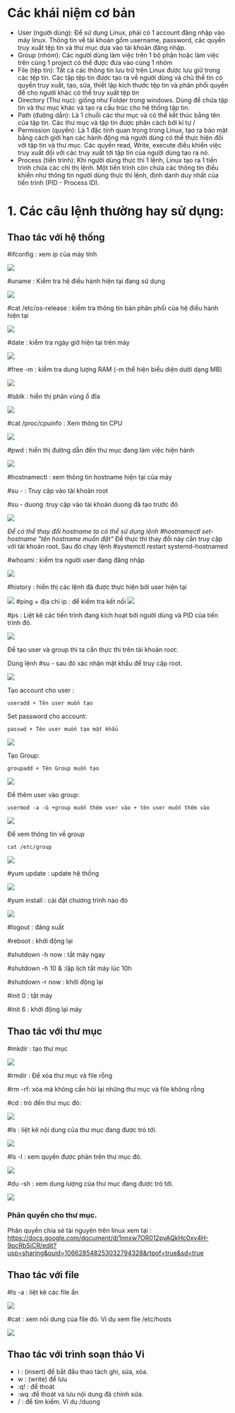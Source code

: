 # Các khái niệm cơ bản

- User (người dùng): Để sử dụng Linux, phải có 1 account đăng nhập vào máy linux. Thông tin về tài khoản gồm username, password, các quyền truy xuất tệp tin và thư mục dựa vào tài khoản đăng nhập.
- Group (nhóm): Các người dùng làm việc trên 1 bộ phận hoặc làm việc trên cùng 1 project có thể được đưa vào cùng 1 nhóm
- File (tệp tin): Tất cả các thông tin lưu trữ trên Linux được lưu giữ trong các tệp tin. Các tập tệp tin được tạo ra về người dùng và chủ thể tin có quyền truy xuất, tạo, sửa, thiết lập kích thước tệp tin và phân phối quyền để cho người khác có thể truy xuất tệp tin
- Directory (Thư nục): giống như Folder trong windows. Dùng để chứa tập tin và thư mục khác và tạo ra cấu trúc cho hệ thống tập tin.
- Path (đường dẫn): Là 1 chuỗi các thư mục và có thể kết thúc bằng tên của tập tin. Các thư mục và tập tin được phân cách bởi kí tự /
- Permission (quyền): Là 1 đặc tính quan trọng trong Linux, tạo ra bảo mật bằng cách giới hạn các hành động mà người dùng có thể thực hiện đối với tập tin và thư mục. Các quyền read, Write, execute điều khiển việc truy xuất đối với các truy xuất tới tập tin của người dùng tạo ra nó.
- Process (tiến trình): Khi người dùng thực thi 1 lệnh, Linux tạo ra 1 tiến trình chứa các chỉ thị lệnh. Một tiến trình còn chứa các thông tin điều khiển như thông tin người dùng thực thi lệnh, định danh duy nhất của tiến trình (PID - Process ID).
# 1. Các câu lệnh thường hay sử dụng:
## Thao tác với hệ thống

#ifconfig : xem ip của máy tính

<img src="img/20.png">

#uname : Kiểm tra hệ điều hành hiện tại đang sử dụng

<img src="img/21.png">

#cat /etc/os-release : kiểm tra thông tin bản phân phối của hệ điều hành hiện tại

<img src="img/45.png">

#date : kiểm tra ngày giờ hiện tại trên máy

<img src="img/22.png">

#free -m : kiểm tra dung lượng RAM (-m thể hiện biểu diện dưới dạng MB)

<img src="img/23.png">

#lsblk : hiển thị phân vùng ổ đĩa

<img src="img/46.png">

#cat /proc/cpuinfo : Xem thông tin CPU

<img src="img/24.png">

#pwd : hiển thị đường dẫn đến thư mục đang làm việc hiện hành

<img src="img/27.png">

#hostnamectl : xem thông tin hostname hiện tại của máy 

#su - : Truy cập vào tài khoản root

#su - duong :truy cập vào tài khoản duong đã tạo trước đó

<img src="img/25.png">

*Để có thể thay đổi hostname ta có thể sử dụng lệnh #hostnamectl set-hostname "tên hostname muốn đặt"* Để thực thi thay đổi này cần truy cập với tài khoản root. Sau đó chạy lệnh #systemctl restart systemd-hostnamed

#whoami : kiểm tra người user đang đăng nhập

<img src="img/26.png">

#history : hiển thị các lệnh đã được thực hiện bởi user hiện tại

<img src="img/28.png">
#ping + địa chỉ ip : để kiểm tra kết nối

<img src="img/29.png">

#ps : Liệt kê các tiến trình đang kích hoạt bởi người dùng và PID của tiến trình đó.

<img src="img/30.png">

Để tạo user và group thì ta cần thực thi trên tài khoản root:

Dùng lệnh #su - sau đó xác nhận mật khẩu để truy cập root.

<img src="img/31.png">

Tạo account cho user :
```
useradd + Tên user muốn tạo
```
Set password cho account:
```
passwd + Tên user muốn tạo mật khẩu
```

<img src="img/32.png">

Tạo Group:
```
groupadd + Tên Group muốn tạo
```

<img src="img/33.png">

Để thêm user vào group:
```
usermod -a -G +group muốn thêm user vào + tên user muốn thêm vào
```

<img src="img/34.png">

Để xem thông tin về group
```
cat /etc/group
```

<img src="img/35.png">

#yum update : update hệ thống

<img src="img/43.png">

#yum install : cài đặt chương trình nào đó

<img src="img/44.png">

#logout : đăng xuất

#reboot : khởi động lại

#shutdown -h now : tắt máy ngay

#shutdown -h 10 & :lập lịch tắt máy lúc 10h

#shutdown -r now : khởi động lại

#init 0 : tắt máy

#init 6 : khởi động lại máy
## Thao tác với thư mục

#mkdir : tạo thư mục

<img src="img/36.png">

#rmdir : Để xóa thư mục và file rỗng

#rm -rf: xóa mà không cần hỏi lại những thư mục và file không rỗng

#cd : trỏ đến thư mục đó:

<img src="img/37.png">

#ls : liệt kê nội dung của thư mục đang được trỏ tới.

<img src="img/38.png">

#ls -l : xem quyền được phân trên thư mục đó.

<img src="img/39.png">

#du -sh : xem dung lượng của thư mục đang được trỏ tới.

<img src="img/40.png">

### Phân quyền cho thư mục.

Phân quyền chia sẻ tài nguyên trên linux xem tại : https://docs.google.com/document/d/1nnxw7OR012pyAQkHc0xy4H-9pcRbSjCR/edit?usp=sharing&ouid=106628548253032794328&rtpof=true&sd=true

## Thao tác với file

#ls -a : liệt kê các file ẩn

<img src="img/41.png">

#cat : xem nôi dung của file đó. Ví dụ xem file /etc/hosts

<img src="img/42.png">

## Thao tác với trình soạn thảo Vi

- i : (insert) để bắt đầu thao tách ghi, sửa, xóa.
- w : (write) để lưu
- :q! : để thoát
- :wq :để thoát và lưu nội dung đã chỉnh sửa.
- / : để tìm kiếm. Ví dụ /duong

